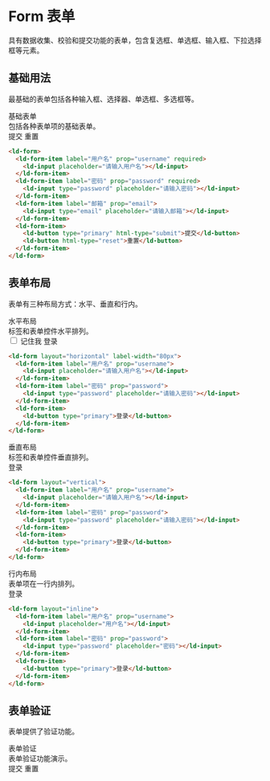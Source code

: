 # Form 表单

具有数据收集、校验和提交功能的表单，包含复选框、单选框、输入框、下拉选择框等元素。

## 基础用法

最基础的表单包括各种输入框、选择器、单选框、多选框等。

<div class="demo-container">
  <div class="demo-title">基础表单</div>
  <div class="demo-description">包括各种表单项的基础表单。</div>
  <div class="demo-showcase">
    <ld-form id="basic-form" style="max-width: 400px;">
      <ld-form-item label="用户名" prop="username" required>
        <ld-input placeholder="请输入用户名"></ld-input>
      </ld-form-item>
      <ld-form-item label="密码" prop="password" required>
        <ld-input type="password" placeholder="请输入密码"></ld-input>
      </ld-form-item>
      <ld-form-item label="邮箱" prop="email">
        <ld-input type="email" placeholder="请输入邮箱"></ld-input>
      </ld-form-item>
      <ld-form-item>
        <ld-button type="primary" html-type="submit">提交</ld-button>
        <ld-button html-type="reset">重置</ld-button>
      </ld-form-item>
    </ld-form>
  </div>
  <div class="demo-code">

```html
<ld-form>
  <ld-form-item label="用户名" prop="username" required>
    <ld-input placeholder="请输入用户名"></ld-input>
  </ld-form-item>
  <ld-form-item label="密码" prop="password" required>
    <ld-input type="password" placeholder="请输入密码"></ld-input>
  </ld-form-item>
  <ld-form-item label="邮箱" prop="email">
    <ld-input type="email" placeholder="请输入邮箱"></ld-input>
  </ld-form-item>
  <ld-form-item>
    <ld-button type="primary" html-type="submit">提交</ld-button>
    <ld-button html-type="reset">重置</ld-button>
  </ld-form-item>
</ld-form>
```

  </div>
</div>

## 表单布局

表单有三种布局方式：水平、垂直和行内。

<div class="demo-container">
  <div class="demo-title">水平布局</div>
  <div class="demo-description">标签和表单控件水平排列。</div>
  <div class="demo-showcase">
    <ld-form layout="horizontal" label-width="80px" style="max-width: 500px;">
      <ld-form-item label="用户名" prop="username">
        <ld-input placeholder="请输入用户名"></ld-input>
      </ld-form-item>
      <ld-form-item label="密码" prop="password">
        <ld-input type="password" placeholder="请输入密码"></ld-input>
      </ld-form-item>
      <ld-form-item label="记住我" prop="remember">
        <input type="checkbox" /> 记住我
      </ld-form-item>
      <ld-form-item>
        <ld-button type="primary">登录</ld-button>
      </ld-form-item>
    </ld-form>
  </div>
  <div class="demo-code">

```html
<ld-form layout="horizontal" label-width="80px">
  <ld-form-item label="用户名" prop="username">
    <ld-input placeholder="请输入用户名"></ld-input>
  </ld-form-item>
  <ld-form-item label="密码" prop="password">
    <ld-input type="password" placeholder="请输入密码"></ld-input>
  </ld-form-item>
  <ld-form-item>
    <ld-button type="primary">登录</ld-button>
  </ld-form-item>
</ld-form>
```

  </div>
</div>

<div class="demo-container">
  <div class="demo-title">垂直布局</div>
  <div class="demo-description">标签和表单控件垂直排列。</div>
  <div class="demo-showcase">
    <ld-form layout="vertical" style="max-width: 400px;">
      <ld-form-item label="用户名" prop="username">
        <ld-input placeholder="请输入用户名"></ld-input>
      </ld-form-item>
      <ld-form-item label="密码" prop="password">
        <ld-input type="password" placeholder="请输入密码"></ld-input>
      </ld-form-item>
      <ld-form-item>
        <ld-button type="primary">登录</ld-button>
      </ld-form-item>
    </ld-form>
  </div>
  <div class="demo-code">

```html
<ld-form layout="vertical">
  <ld-form-item label="用户名" prop="username">
    <ld-input placeholder="请输入用户名"></ld-input>
  </ld-form-item>
  <ld-form-item label="密码" prop="password">
    <ld-input type="password" placeholder="请输入密码"></ld-input>
  </ld-form-item>
  <ld-form-item>
    <ld-button type="primary">登录</ld-button>
  </ld-form-item>
</ld-form>
```

  </div>
</div>

<div class="demo-container">
  <div class="demo-title">行内布局</div>
  <div class="demo-description">表单项在一行内排列。</div>
  <div class="demo-showcase">
    <ld-form layout="inline">
      <ld-form-item label="用户名" prop="username">
        <ld-input placeholder="用户名" style="width: 120px;"></ld-input>
      </ld-form-item>
      <ld-form-item label="密码" prop="password">
        <ld-input type="password" placeholder="密码" style="width: 120px;"></ld-input>
      </ld-form-item>
      <ld-form-item>
        <ld-button type="primary">登录</ld-button>
      </ld-form-item>
    </ld-form>
  </div>
  <div class="demo-code">

```html
<ld-form layout="inline">
  <ld-form-item label="用户名" prop="username">
    <ld-input placeholder="用户名"></ld-input>
  </ld-form-item>
  <ld-form-item label="密码" prop="password">
    <ld-input type="password" placeholder="密码"></ld-input>
  </ld-form-item>
  <ld-form-item>
    <ld-button type="primary">登录</ld-button>
  </ld-form-item>
</ld-form>
```

  </div>
</div>

## 表单验证

表单提供了验证功能。

<div class="demo-container">
  <div class="demo-title">表单验证</div>
  <div class="demo-description">表单验证功能演示。</div>
  <div class="demo-showcase">
    <ld-form id="validation-form" style="max-width: 400px;">
      <ld-form-item label="用户名" prop="username" required validate-message="用户名不能为空">
        <ld-input placeholder="请输入用户名"></ld-input>
      </ld-form-item>
      <ld-form-item label="邮箱" prop="email" required validate-message="请输入有效的邮箱地址">
        <ld-input type="email" placeholder="请输入邮箱"></ld-input>
      </ld-form-item>
      <ld-form-item label="密码" prop="password" required validate-message="密码长度至少6位">
        <ld-input type="password" placeholder="请输入密码"></ld-input>
      </ld-form-item>
      <ld-form-item>
        <ld-button type="primary" onclick="validateForm()">提交</ld-button>
        <ld-button onclick="resetForm()">重置</ld-button>
      </ld-form-item>
    </ld-form>
    <script>
      function validateForm() {
        const form = document.getElementById('validation-form');
        // 这里可以添加验证逻辑
        console.log('表单验证');
      }
      
      function resetForm() {
        const form = document.getElementById('validation-form');
        // 这里可以添加重置逻辑
        console.log('表单重置');
      }
    </script>
  </div>
  <div class="demo-code">

```html
<ld-form>
  <ld-form-item label="用户名" prop="username" required validate-message="用户名不能为空">
    <ld-input placeholder="请输入用户名"></ld-input>
  </ld-form-item>
  <ld-form-item label="邮箱" prop="email" required validate-message="请输入有效的邮箱地址">
    <ld-input type="email" placeholder="请输入邮箱"></ld-input>
  </ld-form-item>
  <ld-form-item label="密码" prop="password" required validate-message="密码长度至少6位">
    <ld-input type="password" placeholder="请输入密码"></ld-input>
  </ld-form-item>
  <ld-form-item>
    <ld-button type="primary">提交</ld-button>
    <ld-button>重置</ld-button>
  </ld-form-item>
</ld-form>
```

  </div>
</div>

## 表单尺寸

表单有三种尺寸。

<div class="demo-container">
  <div class="demo-title">表单尺寸</div>
  <div class="demo-description">通过 size 属性设置表单尺寸。</div>
  <div class="demo-showcase vertical">
    <div>
      <h4>大尺寸</h4>
      <ld-form size="large" style="max-width: 400px;">
        <ld-form-item label="用户名" prop="username">
          <ld-input placeholder="请输入用户名"></ld-input>
        </ld-form-item>
        <ld-form-item>
          <ld-button type="primary">提交</ld-button>
        </ld-form-item>
      </ld-form>
    </div>
    <div style="margin-top: 20px;">
      <h4>中尺寸（默认）</h4>
      <ld-form size="medium" style="max-width: 400px;">
        <ld-form-item label="用户名" prop="username">
          <ld-input placeholder="请输入用户名"></ld-input>
        </ld-form-item>
        <ld-form-item>
          <ld-button type="primary">提交</ld-button>
        </ld-form-item>
      </ld-form>
    </div>
    <div style="margin-top: 20px;">
      <h4>小尺寸</h4>
      <ld-form size="small" style="max-width: 400px;">
        <ld-form-item label="用户名" prop="username">
          <ld-input placeholder="请输入用户名"></ld-input>
        </ld-form-item>
        <ld-form-item>
          <ld-button type="primary">提交</ld-button>
        </ld-form-item>
      </ld-form>
    </div>
  </div>
  <div class="demo-code">

```html
<ld-form size="large">
  <!-- 表单项 -->
</ld-form>

<ld-form size="medium">
  <!-- 表单项 -->
</ld-form>

<ld-form size="small">
  <!-- 表单项 -->
</ld-form>
```

  </div>
</div>

## 禁用状态

设置表单为禁用状态。

<div class="demo-container">
  <div class="demo-title">禁用状态</div>
  <div class="demo-description">整个表单处于禁用状态。</div>
  <div class="demo-showcase">
    <ld-form disabled style="max-width: 400px;">
      <ld-form-item label="用户名" prop="username">
        <ld-input placeholder="请输入用户名"></ld-input>
      </ld-form-item>
      <ld-form-item label="密码" prop="password">
        <ld-input type="password" placeholder="请输入密码"></ld-input>
      </ld-form-item>
      <ld-form-item>
        <ld-button type="primary">提交</ld-button>
      </ld-form-item>
    </ld-form>
  </div>
  <div class="demo-code">

```html
<ld-form disabled>
  <ld-form-item label="用户名" prop="username">
    <ld-input placeholder="请输入用户名"></ld-input>
  </ld-form-item>
  <ld-form-item label="密码" prop="password">
    <ld-input type="password" placeholder="请输入密码"></ld-input>
  </ld-form-item>
  <ld-form-item>
    <ld-button type="primary">提交</ld-button>
  </ld-form-item>
</ld-form>
```

  </div>
</div>

## API

### Form 属性

<table class="props-table">
  <thead>
    <tr>
      <th>属性</th>
      <th>说明</th>
      <th>类型</th>
      <th>默认值</th>
    </tr>
  </thead>
  <tbody>
    <tr>
      <td><code>model</code></td>
      <td>表单数据对象</td>
      <td><code>object</code></td>
      <td>-</td>
    </tr>
    <tr>
      <td><code>rules</code></td>
      <td>表单验证规则</td>
      <td><code>object</code></td>
      <td>-</td>
    </tr>
    <tr>
      <td><code>layout</code></td>
      <td>表单布局</td>
      <td><code>'horizontal' | 'vertical' | 'inline'</code></td>
      <td><code>'vertical'</code></td>
    </tr>
    <tr>
      <td><code>label-align</code></td>
      <td>标签的文本对齐方式</td>
      <td><code>'left' | 'right' | 'top'</code></td>
      <td><code>'right'</code></td>
    </tr>
    <tr>
      <td><code>label-width</code></td>
      <td>标签的宽度</td>
      <td><code>string | number</code></td>
      <td>-</td>
    </tr>
    <tr>
      <td><code>size</code></td>
      <td>表单内组件的尺寸</td>
      <td><code>'small' | 'medium' | 'large'</code></td>
      <td><code>'medium'</code></td>
    </tr>
    <tr>
      <td><code>disabled</code></td>
      <td>是否禁用该表单内的所有组件</td>
      <td><code>boolean</code></td>
      <td><code>false</code></td>
    </tr>
    <tr>
      <td><code>readonly</code></td>
      <td>是否只读</td>
      <td><code>boolean</code></td>
      <td><code>false</code></td>
    </tr>
    <tr>
      <td><code>show-required-mark</code></td>
      <td>是否显示必填字段的标签旁边的红色星号</td>
      <td><code>boolean</code></td>
      <td><code>true</code></td>
    </tr>
    <tr>
      <td><code>show-validate-icon</code></td>
      <td>是否显示校验图标</td>
      <td><code>boolean</code></td>
      <td><code>true</code></td>
    </tr>
    <tr>
      <td><code>validate-trigger</code></td>
      <td>统一设置字段校验规则</td>
      <td><code>'change' | 'blur' | 'submit'</code></td>
      <td><code>'change'</code></td>
    </tr>
    <tr>
      <td><code>scroll-to-error</code></td>
      <td>提交失败自动滚动到第一个错误字段</td>
      <td><code>boolean</code></td>
      <td><code>false</code></td>
    </tr>
  </tbody>
</table>

### Form 事件

<table class="props-table">
  <thead>
    <tr>
      <th>事件名</th>
      <th>说明</th>
      <th>回调参数</th>
    </tr>
  </thead>
  <tbody>
    <tr>
      <td><code>ldSubmit</code></td>
      <td>数据验证成功后回调事件</td>
      <td><code>(values: object) => void</code></td>
    </tr>
    <tr>
      <td><code>ldReset</code></td>
      <td>重置表单时触发</td>
      <td><code>() => void</code></td>
    </tr>
    <tr>
      <td><code>ldValidate</code></td>
      <td>任一表单项被校验后触发</td>
      <td><code>(prop: string, isValid: boolean, message: string) => void</code></td>
    </tr>
    <tr>
      <td><code>ldFieldChange</code></td>
      <td>表单项值改变时触发</td>
      <td><code>(prop: string, value: any) => void</code></td>
    </tr>
  </tbody>
</table>

### Form 方法

<table class="props-table">
  <thead>
    <tr>
      <th>方法名</th>
      <th>说明</th>
      <th>参数</th>
    </tr>
  </thead>
  <tbody>
    <tr>
      <td><code>validate</code></td>
      <td>对整个表单进行校验的方法</td>
      <td><code>(callback?: (isValid: boolean) => void) => Promise&lt;boolean&gt;</code></td>
    </tr>
    <tr>
      <td><code>validateField</code></td>
      <td>对部分表单字段进行校验的方法</td>
      <td><code>(props: string | string[], callback?: (isValid: boolean) => void) => Promise&lt;boolean&gt;</code></td>
    </tr>
    <tr>
      <td><code>resetFields</code></td>
      <td>对整个表单进行重置，将所有字段值重置为初始值并移除校验结果</td>
      <td><code>() => void</code></td>
    </tr>
    <tr>
      <td><code>clearValidate</code></td>
      <td>移除表单项的校验结果</td>
      <td><code>(props?: string | string[]) => void</code></td>
    </tr>
  </tbody>
</table>
